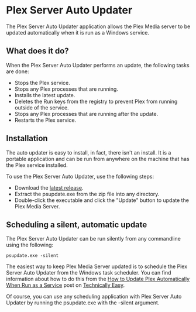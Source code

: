 # Plex Server Auto Updater

The Plex Server Auto Updater application allows the Plex Media server to be updated automatically when it is run as a Windows service.

## What does it do?
When the Plex Server Auto Updater performs an update, the following tasks are done:
  
- Stops the Plex service.
- Stops any Plex processes that are running.
- Installs the latest update.
- Deletes the Run keys from the registry to prevent Plex from running outside of the service.
- Stops any Plex processes that are running after the update.
- Restarts the Plex service.

## Installation
The auto updater is easy to install, in fact, there isn't an install. It is a portable application and can be run from anywhere on the machine that has the Plex service installed. 

To use the Plex Server Auto Updater, use the following steps:

- Download the [latest release].
- Extract the psupdate.exe from the zip file into any directory.
- Double-click the executable and click the "Update" button to update the Plex Media Server.

## Scheduling a silent, automatic update
The Plex Server Auto Updater can be run silently from any commandline using the following:

    psupdate.exe -silent

The easiest way to keep Plex Media Server updated is to schedule the Plex Server Auto Updater from the Windows task scheduler. You can find information about how to do this from the [How to Update Plex Automatically When Run as a Service] post on [Technically Easy].

Of course, you can use any scheduling application with Plex Server Auto Updater by running the psupdate.exe with the -silent argument.

[latest release]: https://github.com/TechieGuy12/PlexServerAutoUpdater/releases/latest
[How to Update Plex Automatically When Run as a Service]: http://technicallyeasy.net/2016/03/update-plex-automatically-running-plex-service/
[Technically Easy]: http://technicallyeasy.net
